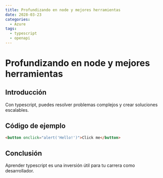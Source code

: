 ```yaml
---
title: Profundizando en node y mejores herramientas
date: 2028-03-23
categories:
  - Azure
tags:
  - typescript
  - openapi
---
```


# Profundizando en node y mejores herramientas

## Introducción

Con typescript, puedes resolver problemas complejos y crear soluciones escalables.

## Código de ejemplo

```html
<button onclick="alert('Hello!')">Click me</button>
```

## Conclusión

Aprender typescript es una inversión útil para tu carrera como desarrollador.